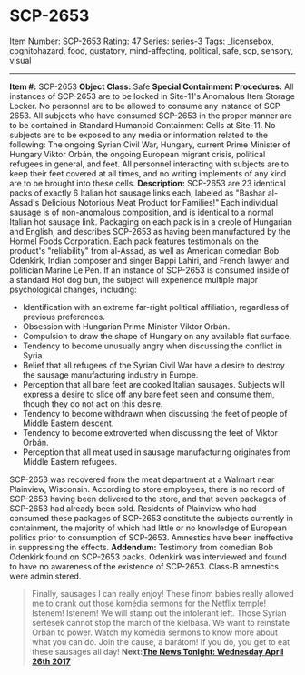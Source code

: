 # SCP-2653
Item Number: SCP-2653
Rating: 47
Series: series-3
Tags: _licensebox, cognitohazard, food, gustatory, mind-affecting, political, safe, scp, sensory, visual

---

**Item #:** SCP-2653
**Object Class:** Safe
**Special Containment Procedures:** All instances of SCP-2653 are to be locked in Site-11's Anomalous Item Storage Locker. No personnel are to be allowed to consume any instance of SCP-2653.
All subjects who have consumed SCP-2653 in the proper manner are to be contained in Standard Humanoid Containment Cells at Site-11. No subjects are to be exposed to any media or information related to the following: The ongoing Syrian Civil War, Hungary, current Prime Minister of Hungary Viktor Orbán, the ongoing European migrant crisis, political refugees in general, and feet. All personnel interacting with subjects are to keep their feet covered at all times, and no writing implements of any kind are to be brought into these cells.
**Description:** SCP-2653 are 23 identical packs of exactly 6 Italian hot sausage links each, labeled as "Bashar al-Assad's Delicious Notorious Meat Product for Families!" Each individual sausage is of non-anomalous composition, and is identical to a normal Italian hot sausage link. Packaging on each pack is in a creole of Hungarian and English, and describes SCP-2653 as having been manufactured by the Hormel Foods Corporation. Each pack features testimonials on the product's "reliability" from al-Assad, as well as American comedian Bob Odenkirk, Indian composer and singer Bappi Lahiri, and French lawyer and politician Marine Le Pen.
If an instance of SCP-2653 is consumed inside of a standard Hot dog bun, the subject will experience multiple major psychological changes, including:
  * Identification with an extreme far-right political affiliation, regardless of previous preferences.
  * Obsession with Hungarian Prime Minister Viktor Orbán.
  * Compulsion to draw the shape of Hungary on any available flat surface.
  * Tendency to become unusually angry when discussing the conflict in Syria.
  * Belief that all refugees of the Syrian Civil War have a desire to destroy the sausage manufacturing industry in Europe.
  * Perception that all bare feet are cooked Italian sausages. Subjects will express a desire to slice off any bare feet seen and consume them, though they do not act on this desire.
  * Tendency to become withdrawn when discussing the feet of people of Middle Eastern descent.
  * Tendency to become extroverted when discussing the feet of Viktor Orbán.
  * Perception that all meat used in sausage manufacturing originates from Middle Eastern refugees.

SCP-2653 was recovered from the meat department at a Walmart near Plainview, Wisconsin. According to store employees, there is no record of SCP-2653 having been delivered to the store, and that seven packages of SCP-2653 had already been sold. Residents of Plainview who had consumed these packages of SCP-2653 constitute the subjects currently in containment, the majority of which had little or no knowledge of European politics prior to consumption of SCP-2653. Amnestics have been ineffective in suppressing the effects.
**Addendum:** Testimony from comedian Bob Odenkirk found on SCP-2653 packs. Odenkirk was interviewed and found to have no awareness of the existence of SCP-2653. Class-B amnestics were administered.
> Finally, sausages I can really enjoy! These finom babies really allowed me to crank out those komédia sermons for the Netflix temple! Istenem! Istenem! We will stamp out the intolerant left. Those Syrian sertések cannot stop the march of the kielbasa. We want to reinstate Orbán to power. Watch my komédia sermons to know more about what you can do. Join the cause, a barátom! If you do, you get to eat these sausages all day!
**Next:[The News Tonight: Wednesday April 26th 2017](/the-news-tonight-wednesday-april-26th-2017)**
